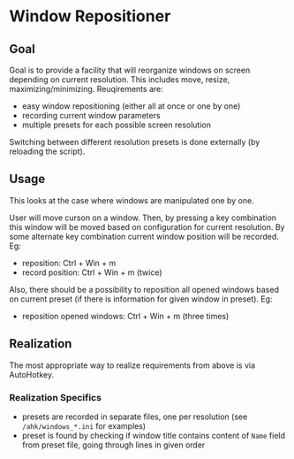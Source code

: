 # Window Repositioner

## Goal

Goal is to provide a facility that will reorganize windows on screen depending on current resolution. This includes move, resize, maximizing/minimizing. Reuqirements are:

-   easy window repositioning (either all at once or one by one)
-   recording current window parameters
-   multiple presets for each possible screen resolution

Switching between different resolution presets is done externally (by reloading the script).


## Usage

This looks at the case where windows are manipulated one by one.

User will move curson on a window. Then, by pressing a key combination this window will be moved based on configuration for current resolution. By some alternate key combination current window position will be recorded. Eg:

-   reposition: Ctrl + Win + m
-   record position: Ctrl + Win + m (twice)

Also, there should be a possibility to reposition all opened windows based on current preset (if there is information for given window in preset). Eg:

-   reposition opened windows: Ctrl + Win + m (three times)


## Realization

The most appropriate way to realize requirements from above is via AutoHotkey.

### Realization Specifics

-   presets are recorded in separate files, one per resolution (see `/ahk/windows_*.ini` for examples)
-   preset is found by checking if window title contains content of `Name` field from preset file, going through lines in given order
